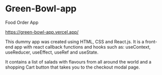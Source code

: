 # Green-Bowl-app
Food Order App

https://green-bowl-app.vercel.app/

This dummy app was created using HTML, CSS and React.js. It is a front-end app with react callback functions and hooks such as: useContext, useReducer, useEffect, useRef and useState.

It contains a list of salads with flavours from all around the world and a shopping Cart button that takes you to the checkout modal page.
